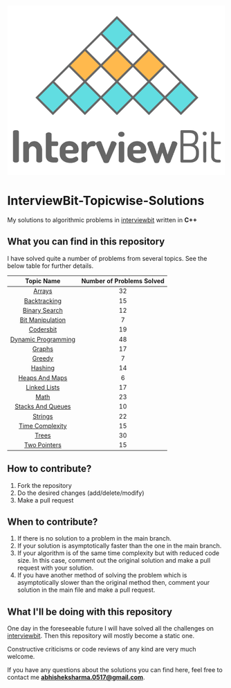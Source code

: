 <p align="center">
  <img src="iblogo.png">
</p>

# InterviewBit-Topicwise-Solutions

My solutions to algorithmic problems in [interviewbit](https://interviewbit.com) written in **C++**

## What you can find in this repository

I have solved quite a number of problems from several topics. See the below table for further details. 

[//]: # (Run the py script to generate the below table.)

| Topic Name| Number of Problems Solved| 
|  :--------: |  :--------: | 
| [Arrays](https://github.com/black-shadows/InterviewBit-Topicwise-Solutions/tree/master/Arrays)| 32| 
| [Backtracking](https://github.com/black-shadows/InterviewBit-Topicwise-Solutions/tree/master/Backtracking)| 15| 
| [Binary Search](https://github.com/black-shadows/InterviewBit-Topicwise-Solutions/tree/master/Binary%20Search)| 12| 
| [Bit Manipulation](https://github.com/black-shadows/InterviewBit-Topicwise-Solutions/tree/master/Bit%20Manipulation)| 7| 
| [Codersbit](https://github.com/black-shadows/InterviewBit-Topicwise-Solutions/tree/master/Codersbit)| 19|
| [Dynamic Programming](https://github.com/black-shadows/InterviewBit-Topicwise-Solutions/tree/master/Dynamic%20Programming)| 48| 
| [Graphs](https://github.com/black-shadows/InterviewBit-Topicwise-Solutions/tree/master/Graphs)| 17| 
| [Greedy](https://github.com/black-shadows/InterviewBit-Topicwise-Solutions/tree/master/Greedy)| 7| 
| [Hashing](https://github.com/black-shadows/InterviewBit-Topicwise-Solutions/tree/master/Hashing)| 14| 
| [Heaps And Maps](https://github.com/black-shadows/InterviewBit-Topicwise-Solutions/tree/master/Heaps%20and%20Maps)| 6| 
| [Linked Lists](https://github.com/black-shadows/InterviewBit-Topicwise-Solutions/tree/master/Linked%20Lists)| 17| 
| [Math](https://github.com/black-shadows/InterviewBit-Topicwise-Solutions/tree/master/Math)| 23| 
| [Stacks And Queues](https://github.com/black-shadows/InterviewBit-Topicwise-Solutions/tree/master/Stacks%20and%20Queues)| 10| 
| [Strings](https://github.com/black-shadows/InterviewBit-Topicwise-Solutions/tree/master/Strings)| 22|
| [Time Complexity](https://github.com/black-shadows/InterviewBit-Topicwise-Solutions/tree/master/Time%20Complexity)| 15| 
| [Trees](https://github.com/black-shadows/InterviewBit-Topicwise-Solutions/tree/master/Trees)| 30| 
| [Two Pointers](https://github.com/black-shadows/InterviewBit-Topicwise-Solutions/tree/master/Two%20Pointers)| 15| 


## How to contribute?

1. Fork the repository 
2. Do the desired changes (add/delete/modify)
3. Make a pull request

## When to contribute?

1. If there is no solution to a problem in the main branch.
2. If your solution is asymptotically faster than the one in the main branch.
3. If your algorithm is of the same time complexity but with reduced code size. In this case, comment out the original solution and make a pull request with your solution.
4. If you have another method of solving the problem which is asymptotically slower than the original method then, comment your solution in the main file and make a pull request.


## What I'll be doing with this repository

One day in the foreseeable future I will have solved all the challenges on [interviewbit](https://www.interviewbit.com).
Then this repository will mostly become a static one.

Constructive criticisms or code reviews of any kind are very much welcome.

If you have any questions about the solutions you can find here, feel free to contact me **abhisheksharma.0517@gmail.com**.
